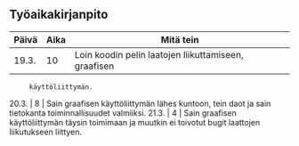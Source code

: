 ## Työaikakirjanpito

Päivä | Aika | Mitä tein
------------ | ------------- | ------------
19.3.  |  10  |    Loin koodin pelin laatojen liikuttamiseen, graafisen 
		 käyttöliittymän.
20.3.   |  8	| Sain graafisen käyttöliittymän lähes kuntoon, tein 
daot 
		 ja sain tietokanta toiminnallisuudet valmiiksi.
21.3.  |   4  |    Sain graafisen käyttöliittymän täysin toimimaan ja 
		 muutkin ei toivotut bugit laattojen liikutukseen 
		 liittyen.
